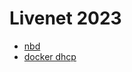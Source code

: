 # Livenet 2023

* [nbd](https://www.adrian.idv.hk/2022-09-30-diskless/)
* [docker dhcp](https://github.com/FlorentTomasin/docker_dhcp_nfs_tftp_server)
